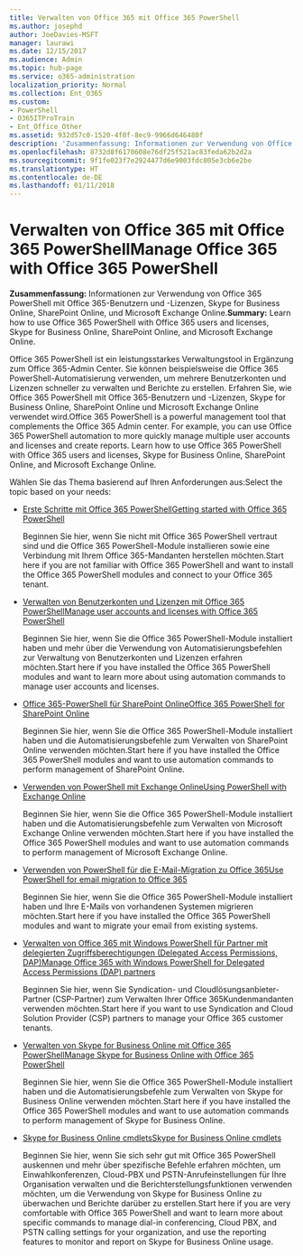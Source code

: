 ```yaml
---
title: Verwalten von Office 365 mit Office 365 PowerShell
ms.author: josephd
author: JoeDavies-MSFT
manager: laurawi
ms.date: 12/15/2017
ms.audience: Admin
ms.topic: hub-page
ms.service: o365-administration
localization_priority: Normal
ms.collection: Ent_O365
ms.custom:
- PowerShell
- O365ITProTrain
- Ent_Office_Other
ms.assetid: 932d57c0-1520-4f0f-8ec9-9966d646480f
description: 'Zusammenfassung: Informationen zur Verwendung von Office 365 PowerShell mit Office 365-Benutzern und -Lizenzen, Skype for Business Online, SharePoint Online, und Microsoft Exchange Online.'
ms.openlocfilehash: 8732d8f6170608e76df25f521ac83feda62b2d2a
ms.sourcegitcommit: 9f1fe023f7e2924477d6e9003fdc805e3cb6e2be
ms.translationtype: HT
ms.contentlocale: de-DE
ms.lasthandoff: 01/11/2018
---
```

# <a name="manage-office-365-with-office-365-powershell"></a><span data-ttu-id="7c798-103">Verwalten von Office 365 mit Office 365 PowerShell</span><span class="sxs-lookup"><span data-stu-id="7c798-103">Manage Office 365 with Office 365 PowerShell</span></span>

 <span data-ttu-id="7c798-104">**Zusammenfassung:** Informationen zur Verwendung von Office 365 PowerShell mit Office 365-Benutzern und -Lizenzen, Skype for Business Online, SharePoint Online, und Microsoft Exchange Online.</span><span class="sxs-lookup"><span data-stu-id="7c798-104">**Summary:** Learn how to use Office 365 PowerShell with Office 365 users and licenses, Skype for Business Online, SharePoint Online, and Microsoft Exchange Online.</span></span>
  
<span data-ttu-id="7c798-p101">Office 365 PowerShell ist ein leistungsstarkes Verwaltungstool in Ergänzung zum Office 365-Admin Center. Sie können beispielsweise die Office 365 PowerShell-Automatisierung verwenden, um mehrere Benutzerkonten und Lizenzen schneller zu verwalten und Berichte zu erstellen. Erfahren Sie, wie Office 365 PowerShell mit Office 365-Benutzern und -Lizenzen, Skype for Business Online, SharePoint Online und Microsoft Exchange Online verwendet wird.</span><span class="sxs-lookup"><span data-stu-id="7c798-p101">Office 365 PowerShell is a powerful management tool that complements the Office 365 Admin center. For example, you can use Office 365 PowerShell automation to more quickly manage multiple user accounts and licenses and create reports. Learn how to use Office 365 PowerShell with Office 365 users and licenses, Skype for Business Online, SharePoint Online, and Microsoft Exchange Online.</span></span> 
  
<span data-ttu-id="7c798-108">Wählen Sie das Thema basierend auf Ihren Anforderungen aus:</span><span class="sxs-lookup"><span data-stu-id="7c798-108">Select the topic based on your needs:</span></span>
  
- [<span data-ttu-id="7c798-109">Erste Schritte mit Office 365 PowerShell</span><span class="sxs-lookup"><span data-stu-id="7c798-109">Getting started with Office 365 PowerShell</span></span>](getting-started-with-office-365-powershell.md)
    
    <span data-ttu-id="7c798-110">Beginnen Sie hier, wenn Sie nicht mit Office 365 PowerShell vertraut sind und die Office 365 PowerShell-Module installieren sowie eine Verbindung mit Ihrem Office 365-Mandanten herstellen möchten.</span><span class="sxs-lookup"><span data-stu-id="7c798-110">Start here if you are not familiar with Office 365 PowerShell and want to install the Office 365 PowerShell modules and connect to your Office 365 tenant.</span></span>
    
- [<span data-ttu-id="7c798-111">Verwalten von Benutzerkonten und Lizenzen mit Office 365 PowerShell</span><span class="sxs-lookup"><span data-stu-id="7c798-111">Manage user accounts and licenses with Office 365 PowerShell</span></span>](manage-user-accounts-and-licenses-with-office-365-powershell.md)
    
    <span data-ttu-id="7c798-112">Beginnen Sie hier, wenn Sie die Office 365 PowerShell-Module installiert haben und mehr über die Verwendung von Automatisierungsbefehlen zur Verwaltung von Benutzerkonten und Lizenzen erfahren möchten.</span><span class="sxs-lookup"><span data-stu-id="7c798-112">Start here if you have installed the Office 365 PowerShell modules and want to learn more about using automation commands to manage user accounts and licenses.</span></span>
    
- <span data-ttu-id="7c798-113">[Office 365-PowerShell für SharePoint Online]((https://technet.microsoft.com/de-DE/library/fp161362.aspx))</span><span class="sxs-lookup"><span data-stu-id="7c798-113">[Office 365 PowerShell for SharePoint Online]((https://technet.microsoft.com/de-DE/library/fp161362.aspx))</span></span>
    
    <span data-ttu-id="7c798-114">Beginnen Sie hier, wenn Sie die Office 365 PowerShell-Module installiert haben und die Automatisierungsbefehle zum Verwalten von SharePoint Online verwenden möchten.</span><span class="sxs-lookup"><span data-stu-id="7c798-114">Start here if you have installed the Office 365 PowerShell modules and want to use automation commands to perform management of SharePoint Online.</span></span>
    
- [<span data-ttu-id="7c798-115">Verwenden von PowerShell mit Exchange Online</span><span class="sxs-lookup"><span data-stu-id="7c798-115">Using PowerShell with Exchange Online</span></span>](https://technet.microsoft.com/library/jj200677%28v=exchg.160%29.aspx)
    
    <span data-ttu-id="7c798-116">Beginnen Sie hier, wenn Sie die Office 365 PowerShell-Module installiert haben und die Automatisierungsbefehle zum Verwalten von Microsoft Exchange Online verwenden möchten.</span><span class="sxs-lookup"><span data-stu-id="7c798-116">Start here if you have installed the Office 365 PowerShell modules and want to use automation commands to perform management of Microsoft Exchange Online.</span></span>
    
- [<span data-ttu-id="7c798-117">Verwenden von PowerShell für die E-Mail-Migration zu Office 365</span><span class="sxs-lookup"><span data-stu-id="7c798-117">Use PowerShell for email migration to Office 365</span></span>](use-powershell-for-email-migration-to-office-365.md)
    
    <span data-ttu-id="7c798-118">Beginnen Sie hier, wenn Sie die Office 365 PowerShell-Module installiert haben und Ihre E-Mails von vorhandenen Systemen migrieren möchten.</span><span class="sxs-lookup"><span data-stu-id="7c798-118">Start here if you have installed the Office 365 PowerShell modules and want to migrate your email from existing systems.</span></span> 
    
- [<span data-ttu-id="7c798-119">Verwalten von Office 365 mit Windows PowerShell für Partner mit delegierten Zugriffsberechtigungen (Delegated Access Permissions, DAP)</span><span class="sxs-lookup"><span data-stu-id="7c798-119">Manage Office 365 with Windows PowerShell for Delegated Access Permissions (DAP) partners</span></span>](manage-office-365-with-windows-powershell-for-delegated-access-permissions-dap-p.md)
    
    <span data-ttu-id="7c798-120">Beginnen Sie hier, wenn Sie Syndication- und Cloudlösungsanbieter-Partner (CSP-Partner) zum Verwalten Ihrer Office 365Kundenmandanten verwenden möchten.</span><span class="sxs-lookup"><span data-stu-id="7c798-120">Start here if you want to use Syndication and Cloud Solution Provider (CSP) partners to manage your Office 365 customer tenants.</span></span> 
    
- [<span data-ttu-id="7c798-121">Verwalten von Skype for Business Online mit Office 365 PowerShell</span><span class="sxs-lookup"><span data-stu-id="7c798-121">Manage Skype for Business Online with Office 365 PowerShell</span></span>](manage-skype-for-business-online-with-office-365-powershell.md)
    
    <span data-ttu-id="7c798-122">Beginnen Sie hier, wenn Sie die Office 365 PowerShell-Module installiert haben und die Automatisierungsbefehle zum Verwalten von Skype for Business Online verwenden möchten.</span><span class="sxs-lookup"><span data-stu-id="7c798-122">Start here if you have installed the Office 365 PowerShell modules and want to use automation commands to perform management of Skype for Business Online.</span></span>
    
- <span data-ttu-id="7c798-123">[Skype for Business Online cmdlets]((http://technet.microsoft.com/library/141fbda3-992a-4eeb-9352-c6b0ffd760f6.aspx))</span><span class="sxs-lookup"><span data-stu-id="7c798-123">[Skype for Business Online cmdlets]((http://technet.microsoft.com/library/141fbda3-992a-4eeb-9352-c6b0ffd760f6.aspx))</span></span>
    
    <span data-ttu-id="7c798-124">Beginnen Sie hier, wenn Sie sich sehr gut mit Office 365 PowerShell auskennen und mehr über spezifische Befehle erfahren möchten, um Einwahlkonferenzen, Cloud-PBX und PSTN-Anrufeinstellungen für Ihre Organisation verwalten und die Berichterstellungsfunktionen verwenden möchten, um die Verwendung von Skype for Business Online zu überwachen und Berichte darüber zu erstellen.</span><span class="sxs-lookup"><span data-stu-id="7c798-124">Start here if you are very comfortable with Office 365 PowerShell and want to learn more about specific commands to manage dial-in conferencing, Cloud PBX, and PSTN calling settings for your organization, and use the reporting features to monitor and report on Skype for Business Online usage.</span></span>
    

